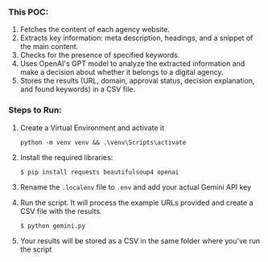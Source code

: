 ### This POC:

1. Fetches the content of each agency website.
2. Extracts key information: meta description, headings, and a snippet of the main content.
3. Checks for the presence of specified keywords.
4. Uses OpenAI's GPT model to analyze the extracted information and make a decision about whether it belongs to a digital agency.
5. Stores the results (URL, domain, approval status, decision explanation, and found keywords) in a CSV file.

### Steps to Run:

1. Create a Virtual Environment and activate it
    ```
    python -m venv venv && .\venv\Scripts\activate
    ```

2. Install the required libraries: 
    ```
    $ pip install requests beautifulsoup4 openai
    ```

3. Rename the `.localenv` file to `.env`  and add your actual Gemini API key

4. Run the script. It will process the example URLs provided and create a CSV file with the results.
    ```
    $ python gemini.py
    ```

5. Your results will be stored as a CSV in the same folder where you've run the script